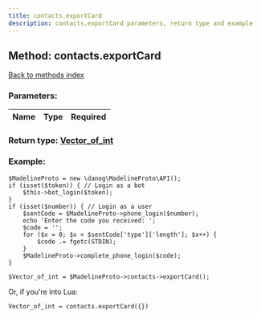 ```yaml
---
title: contacts.exportCard
description: contacts.exportCard parameters, return type and example
---
```

## Method: contacts.exportCard  
[Back to methods index](index.md)


### Parameters:

| Name     |    Type       | Required |
|----------|:-------------:|---------:|


### Return type: [Vector\_of\_int](../types/int.md)

### Example:


```
$MadelineProto = new \danog\MadelineProto\API();
if (isset($token)) { // Login as a bot
    $this->bot_login($token);
}
if (isset($number)) { // Login as a user
    $sentCode = $MadelineProto->phone_login($number);
    echo 'Enter the code you received: ';
    $code = '';
    for ($x = 0; $x < $sentCode['type']['length']; $x++) {
        $code .= fgetc(STDIN);
    }
    $MadelineProto->complete_phone_login($code);
}

$Vector_of_int = $MadelineProto->contacts->exportCard();
```

Or, if you're into Lua:

```
Vector_of_int = contacts.exportCard({})
```

